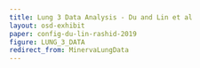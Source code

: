 ```yaml
---
title: Lung 3 Data Analysis - Du and Lin et al
layout: osd-exhibit
paper: config-du-lin-rashid-2019
figure: LUNG_3_DATA
redirect_from: MinervaLungData
---
```


